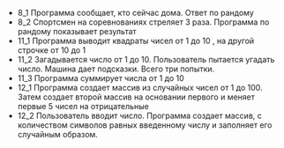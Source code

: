 * 8_1 Программа сообщает, кто сейчас дома. Ответ по рандому
* 8_2 Спортсмен на соревнованиях стреляет 3 раза. Программа по рандому показывает результат
* 11_1 Программа выводит квадраты чисел от 1 до 10 , на другой строчке от 10 до 1
* 11_2 Загадывается число от 1 до 10. Пользователь пытается угадать число. Машина дает подсказки. Всего три попытки.
* 11_3 Программа суммирует числа от 1 до 10
* 12_1 Программа создает массив из случайных чисел от 1 до 100. Затем создает второй массив на основании первого и меняет первые 5 чисел на отрицательные
* 12_2 Пользователь вводит число. Программа создает массив, с количеством символов равных введенному числу и заполняет его случайным образом.
